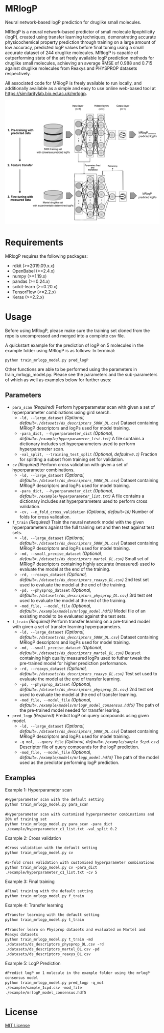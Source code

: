 # MRlogP
Neural network-based logP prediction for druglike small molecules.

MRlogP is a neural network-based predictor of small molecule lipophilicity (logP), created using transfer learning techniques, demonstrating accurate physicochemical property prediction through training on a large amount of low accuracy, predicted logP values before final tuning using a small accurate dataset of 244 druglike molecules. MRlogP is capable of outperforming state of the art freely available logP prediction methods for druglike small molecules, achieving an average RMSE of 0.988 and 0.715 against druglike molecules from Reaxys and PHYSPROP datasets respectively.

All associated code for MRlogP is freely available to run locally, and additionally available as a simple and easy to use online web-based tool at https://similaritylab.bio.ed.ac.uk/mrlogp.


![MRlogP structure](https://raw.githubusercontent.com/JustinYKC/MRlogP/master/20210723_dnn_structure.png "MRlogP structure")

# Requirements
MRlogP requires the following packages:
- rdkit (>=2019.09.x.x)
- OpenBabel (>=2.4.x) 
- numpy (>=1.19.x)
- pandas (>=0.24.x)
- scikit-learn (>=0.20.x)
- TensorFlow (>=2.2.x)
- Keras (>=2.2.x)

# Usage
Before using MRlogP, please make sure the training set cloned from the repo is uncompressed and merged into a complete csv file.

A quickstart example for the prediction of logP on 5 molecules in the example folder using MRlogP is as follows: In terminal:
```
python train_mrlogp_model.py pred_logP 
```
Other functions are able to be performed using the parameters in train_mrlogp_model.py. Please see the parameters and the sub-parameters of which as well as  examples below for further uses:

## Parameters
*   `para_scan` *(Required)* Perform hyperparameter scan with given a set of hyperparameter combinations using gird search.
    *   `-ld, --large_dataset` *(Optional, default=`./datasets/ds_descriptors_500K_DL.csv`)* Dataset containing MRlogP descriptors and logPs used for model training. 
    *   `-para_dict, --hyperparameter_dict` *(Optional, default=`./example/hyperparameter_list.txt`)* A file contains a dictionary includes set hyperparameters used to perform hyperparameter scan.
    *   `-val_split, --training_test_split` *(Optional, default=`0.1`)* Fraction for splitting a subset from training set for validation.
*   `cv` *(Required)* Perform cross validation with given a set of hyperparameter combinations.
    *   `-ld, --large_dataset` *(Optional, default=`./datasets/ds_descriptors_500K_DL.csv`)* Dataset containing MRlogP descriptors and logPs used for model training.
    *   `-para_dict, --hyperparameter_dict` *(Optional, default=`./example/hyperparameter_list.txt`)* A file contains a dictionary includes set hyperparameters used to perform cross validation.
    *   `-cv, --n_fold_cross_validation` *(Optional, default=`10`)* Number of folds for cross validation.
*   `f_train` *(Required)* Train the neural network model with the given hyperparameters against the full training set and then test against test sets.
    *   `-ld, --large_dataset` *(Optional, default=`./datasets/ds_descriptors_500K_DL.csv`)* Dataset containing MRlogP descriptors and logPs used for model training.
    *   `-md, --small_precise_dataset` *(Optional, default=`./datasets/ds_descriptors_martel_DL.csv`)* Small set of MRlogP descriptors containing highly accurate (measured) used to evaluate the model at the end of the training.
    *   `-rd, --reaxys_dataset` *(Optional, default=`./datasets/ds_descriptors_reaxys_DL.csv`)* 2nd test set used to evaluate the model at the end of the training.
    *   `-pd, --physprop_dataset` *(Optional, default=`./datasets/ds_descriptors_physprop_DL.csv`)* 3rd test set used to evaluate the model at the end of the training.
    *   `-mod_file, --model_file` *(Optional, default=`./example/models/mrlogp_model.hdf5`)*  Model file of an exsisting model to be evaluated against the test sets. 
*   `t_train` *(Required)* Perform transfer learning on a pre-trained model with given a set of transfer learning hyperparameters.
    *   `-ld, --large_dataset` *(Optional, default=`./datasets/ds_descriptors_500K_DL.csv`)* Dataset containing MRlogP descriptors and logPs used for model training.
    *   `-md, --small_precise_dataset` *(Optional, default=`./datasets/ds_descriptors_martel_DL.csv`)* Dataset containing high quality measured logPs used to futher tweak the pre-trained model for higher prediction performance.
    *   `-rd, --reaxys_dataset` *(Optional, default=`./datasets/ds_descriptors_reaxys_DL.csv`)* Test set used to evaluate the model at the end of transfer learning.
    *   `-pd, --physprop_dataset` *(Optional, default=`./datasets/ds_descriptors_physprop_DL.csv`)* 2nd test set used to evaluate the model at the end of transfer learning.
    *   `-mod_file, --model_file` *(Optional, default=`./example/models/mrlogP_model_consensus.hdf5`)*  The path of the pre-trained model needed for transfer learing. 
*   `pred_logp` *(Required)* Predict logP on query compounds using given model.
    *   `-ld, --large_dataset` *(Optional, default=`./datasets/ds_descriptors_500K_DL.csv`)* Dataset containing MRlogP descriptors and logPs used for model training.
    *   `-q_mol, --query_file` *(Optional, default=`./example/sample_5cpd.csv`)* Descriptor file of query compounds for the logP prediction.
    *   `-mod_file, --model_file` *(Optional, default=`./example/models/mrlogp_model.hdf5`)* The path of the model used as the predictor performing logP prediction.
## Examples
Example 1: Hyperparameter scan 
```
#Hyperparameter scan with the default setting
python train_mrlogp_model.py para_scan

#Hyperparameter scan with customised hyperparameter combinations and 20% of training set
python train_mrlogp_model.py para_scan -para_dict ./example/hyperparameter_c1_list.txt -val_split 0.2
```

Example 2: Cross validation
```
#Cross validation with the default setting
python train_mrlogp_model.py cv

#5-fold cross validation with customised hyperparameter combinations
python train_mrlogp_model.py cv -para_dict ./example/hyperparameter_c1_list.txt -cv 5
```

Example 3: Final training
```
#Final training with the default setting
python train_mrlogp_model.py f_train
```

Example 4: Transfer learning
```
#Transfer learning with the default setting
python train_mrlogp_model.py t_train

#Transfer learn on Physprop datasets and evaluated on Martel and Reaxys datasets 
python train_mrlogp_model.py t_train -md ./datasets/ds_descriptors_physprop_DL.csv -rd ./datasets/ds_descriptors_martel_DL.csv -pd ./datasets/ds_descriptors_reaxys_DL.csv

```
Example 5: LogP Prediction 
```
#Predict logP on 1 molecule in the example folder using the mrlogP consensus model
python train_mrlogp_model.py pred_logp -q_mol ./example/sample_1cpd.csv -mod_file ./example/mrlogP_model_consensus.hdf5
```

# License
[MIT License](https://raw.githubusercontent.com/JustinYKC/MRlogP/master/LICENSE)